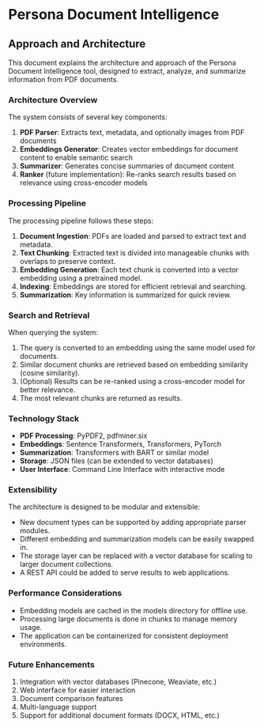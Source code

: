 # Persona Document Intelligence

## Approach and Architecture

This document explains the architecture and approach of the Persona Document Intelligence tool, designed to extract, analyze, and summarize information from PDF documents.

### Architecture Overview

The system consists of several key components:

1. **PDF Parser**: Extracts text, metadata, and optionally images from PDF documents
2. **Embeddings Generator**: Creates vector embeddings for document content to enable semantic search
3. **Summarizer**: Generates concise summaries of document content
4. **Ranker** (future implementation): Re-ranks search results based on relevance using cross-encoder models

### Processing Pipeline

The processing pipeline follows these steps:

1. **Document Ingestion**: PDFs are loaded and parsed to extract text and metadata.
2. **Text Chunking**: Extracted text is divided into manageable chunks with overlaps to preserve context.
3. **Embedding Generation**: Each text chunk is converted into a vector embedding using a pretrained model.
4. **Indexing**: Embeddings are stored for efficient retrieval and searching.
5. **Summarization**: Key information is summarized for quick review.

### Search and Retrieval

When querying the system:

1. The query is converted to an embedding using the same model used for documents.
2. Similar document chunks are retrieved based on embedding similarity (cosine similarity).
3. (Optional) Results can be re-ranked using a cross-encoder model for better relevance.
4. The most relevant chunks are returned as results.

### Technology Stack

- **PDF Processing**: PyPDF2, pdfminer.six
- **Embeddings**: Sentence Transformers, Transformers, PyTorch
- **Summarization**: Transformers with BART or similar model
- **Storage**: JSON files (can be extended to vector databases)
- **User Interface**: Command Line Interface with interactive mode

### Extensibility

The architecture is designed to be modular and extensible:

- New document types can be supported by adding appropriate parser modules.
- Different embedding and summarization models can be easily swapped in.
- The storage layer can be replaced with a vector database for scaling to larger document collections.
- A REST API could be added to serve results to web applications.

### Performance Considerations

- Embedding models are cached in the models directory for offline use.
- Processing large documents is done in chunks to manage memory usage.
- The application can be containerized for consistent deployment environments.

### Future Enhancements

1. Integration with vector databases (Pinecone, Weaviate, etc.)
2. Web interface for easier interaction
3. Document comparison features
4. Multi-language support
5. Support for additional document formats (DOCX, HTML, etc.)

